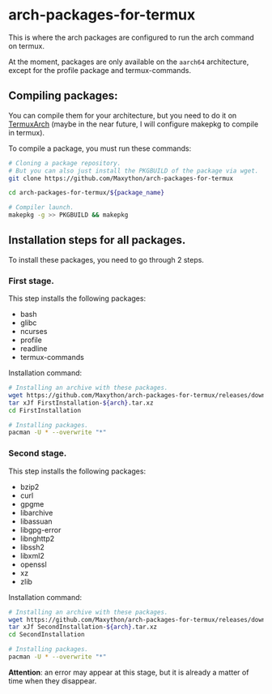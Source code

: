 # arch-packages-for-termux
This is where the arch packages are configured to run the arch command on termux.  

At the moment, packages are only available on the `aarch64` architecture, except for the profile package and termux-commands.

## Compiling packages:
You can compile them for your architecture, but you need to do it on [TermuxArch](https://github.com/SDRausty/TermuxArch) (maybe in the near future, I will configure makepkg to compile in termux).  

To compile a package, you must run these commands:
```bash
# Cloning a package repository.
# But you can also just install the PKGBUILD of the package via wget.
git clone https://github.com/Maxython/arch-packages-for-termux

cd arch-packages-for-termux/${package_name}

# Compiler launch.
makepkg -g >> PKGBUILD && makepkg
```

## Installation steps for all packages.
To install these packages, you need to go through 2 steps.
### First stage.
This step installs the following packages:
* bash
* glibc
* ncurses
* profile
* readline
* termux-commands

Installation command:
```bash
# Installing an archive with these packages.
wget https://github.com/Maxython/arch-packages-for-termux/releases/download/installation-steps-2021.08.03/FirstInstallation-${arch}.tar.xz
tar xJf FirstInstallation-${arch}.tar.xz
cd FirstInstallation

# Installing packages.
pacman -U * --overwrite "*"
```
### Second stage.
This step installs the following packages:
* bzip2
* curl
* gpgme
* libarchive
* libassuan
* libgpg-error
* libnghttp2
* libssh2
* libxml2
* openssl
* xz
* zlib

Installation command:
```bash
# Installing an archive with these packages.
wget https://github.com/Maxython/arch-packages-for-termux/releases/download/installation-steps-2021.08.03/SecondInstallation-${arch}.tar.xz
tar xJf SecondInstallation-${arch}.tar.xz
cd SecondInstallation

# Installing packages.
pacman -U * --overwrite "*"
```
**Attention**: an error may appear at this stage, but it is already a matter of time when they disappear.
